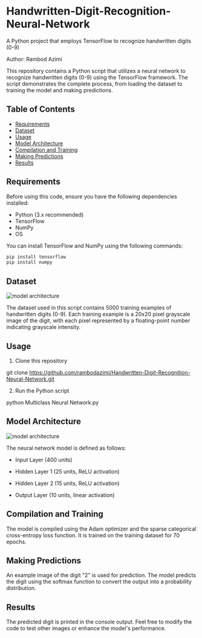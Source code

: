 # Handwritten-Digit-Recognition-Neural-Network
A Python project that employs TensorFlow to recognize handwritten digits (0-9)

Author: Rambod Azimi

This repository contains a Python script that utilizes a neural network to recognize handwritten digits (0-9) using the TensorFlow framework. The script demonstrates the complete process, from loading the dataset to training the model and making predictions.

## Table of Contents

- [Requirements](#requirements)
- [Dataset](#dataset)
- [Usage](#usage)
- [Model Architecture](#model-architecture)
- [Compilation and Training](#compilation-and-training)
- [Making Predictions](#making-predictions)
- [Results](#results)

## Requirements

Before using this code, ensure you have the following dependencies installed:

- Python (3.x recommended)
- TensorFlow
- NumPy
- OS

You can install TensorFlow and NumPy using the following commands:

```bash
pip install tensorflow
pip install numpy

```

## Dataset

![model architecture](https://i.ibb.co/9tDyJ2n/Screenshot-2023-08-10-at-6-59-08-PM.png)


The dataset used in this script contains 5000 training examples of handwritten digits (0-9). Each training example is a 20x20 pixel grayscale image of the digit, with each pixel represented by a floating-point number indicating grayscale intensity.

## Usage

1. Clone this repository

git clone https://github.com/rambodazimi/Handwritten-Digit-Recognition-Neural-Network.git

2. Run the Python script

python Multiclass Neural Network.py

## Model Architecture

![model architecture](https://i.ibb.co/0K0KBKM/C2-W2-Assigment-NN.png)


The neural network model is defined as follows:

- Input Layer (400 units)

- Hidden Layer 1 (25 units, ReLU activation)

- Hidden Layer 2 (15 units, ReLU activation)

- Output Layer (10 units, linear activation)

## Compilation and Training

The model is compiled using the Adam optimizer and the sparse categorical cross-entropy loss function. It is trained on the training dataset for 70 epochs.

## Making Predictions

An example image of the digit "2" is used for prediction. The model predicts the digit using the softmax function to convert the output into a probability distribution.

## Results

The predicted digit is printed in the console output. Feel free to modify the code to test other images or enhance the model's performance.
